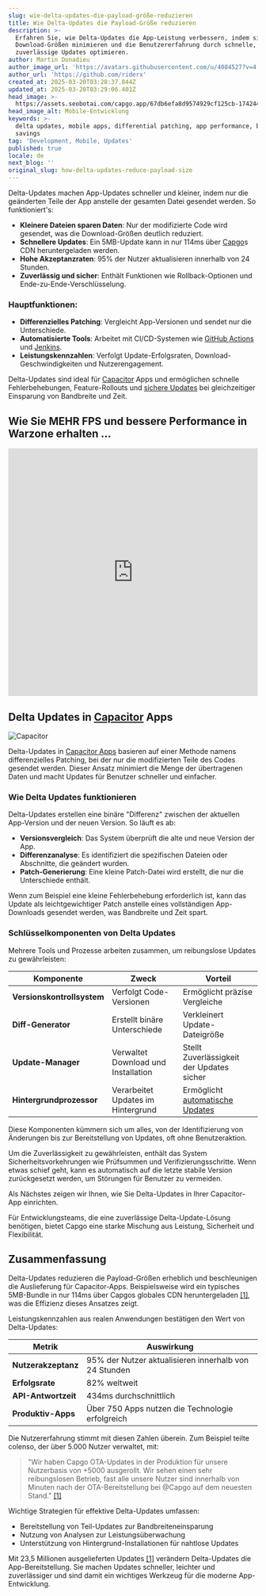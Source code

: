 ```yaml
---
slug: wie-delta-updates-die-payload-größe-reduzieren
title: Wie Delta-Updates die Payload-Größe reduzieren
description: >-
  Erfahren Sie, wie Delta-Updates die App-Leistung verbessern, indem sie die
  Download-Größen minimieren und die Benutzererfahrung durch schnelle,
  zuverlässige Updates optimieren.
author: Martin Donadieu
author_image_url: 'https://avatars.githubusercontent.com/u/4084527?v=4'
author_url: 'https://github.com/riderx'
created_at: 2025-03-20T03:28:37.844Z
updated_at: 2025-03-20T03:29:06.401Z
head_image: >-
  https://assets.seobotai.com/capgo.app/67db6efa8d9574929cf125cb-1742441346400.jpg
head_image_alt: Mobile-Entwicklung
keywords: >-
  delta updates, mobile apps, differential patching, app performance, bandwidth
  savings
tag: 'Development, Mobile, Updates'
published: true
locale: de
next_blog: ''
original_slug: how-delta-updates-reduce-payload-size
---
```

Delta-Updates machen App-Updates schneller und kleiner, indem nur die geänderten Teile der App anstelle der gesamten Datei gesendet werden. So funktioniert's:

-   **Kleinere Dateien sparen Daten**: Nur der modifizierte Code wird gesendet, was die Download-Größen deutlich reduziert.
-   **Schnellere Updates**: Ein 5MB-Update kann in nur 114ms über [Capgo](https://capgo.app/)s CDN heruntergeladen werden.
-   **Hohe Akzeptanzraten**: 95% der Nutzer aktualisieren innerhalb von 24 Stunden.
-   **Zuverlässig und sicher**: Enthält Funktionen wie Rollback-Optionen und Ende-zu-Ende-Verschlüsselung.

### Hauptfunktionen:

-   **Differenzielles Patching**: Vergleicht App-Versionen und sendet nur die Unterschiede.
-   **Automatisierte Tools**: Arbeitet mit CI/CD-Systemen wie [GitHub Actions](https://docs.github.com/actions) und [Jenkins](https://www.jenkins.io/).
-   **Leistungskennzahlen**: Verfolgt Update-Erfolgsraten, Download-Geschwindigkeiten und Nutzerengagement.

Delta-Updates sind ideal für [Capacitor](https://capacitorjs.com/) Apps und ermöglichen schnelle Fehlerbehebungen, Feature-Rollouts und [sichere Updates](https://capgo.app/docs/plugin/cloud-mode/hybrid-update/) bei gleichzeitiger Einsparung von Bandbreite und Zeit.

## Wie Sie MEHR FPS und bessere Performance in Warzone erhalten ...

<iframe src="https://www.youtube.com/embed/G4X7XGYj0Mg" title="YouTube video player" frameborder="0" allow="accelerometer; autoplay; clipboard-write; encrypted-media; gyroscope; picture-in-picture; web-share" referrerpolicy="strict-origin-when-cross-origin" style="width: 100%; height: 500px;" allowfullscreen></iframe>

## Delta Updates in [Capacitor](https://capacitorjs.com/) Apps

![Capacitor](https://mars-images.imgix.net/seobot/screenshots/capacitorjs.com-4c1a6a7e452082d30f5bff9840b00b7d-2025-03-20.jpg?auto=compress)

Delta-Updates in [Capacitor Apps](https://capgo.app/blog/capacitor-comprehensive-guide/) basieren auf einer Methode namens differenzielles Patching, bei der nur die modifizierten Teile des Codes gesendet werden. Dieser Ansatz minimiert die Menge der übertragenen Daten und macht Updates für Benutzer schneller und einfacher.

### Wie Delta Updates funktionieren

Delta-Updates erstellen eine binäre "Differenz" zwischen der aktuellen App-Version und der neuen Version. So läuft es ab:

-   **Versionsvergleich**: Das System überprüft die alte und neue Version der App.
-   **Differenzanalyse**: Es identifiziert die spezifischen Dateien oder Abschnitte, die geändert wurden.
-   **Patch-Generierung**: Eine kleine Patch-Datei wird erstellt, die nur die Unterschiede enthält.

Wenn zum Beispiel eine kleine Fehlerbehebung erforderlich ist, kann das Update als leichtgewichtiger Patch anstelle eines vollständigen App-Downloads gesendet werden, was Bandbreite und Zeit spart.

### Schlüsselkomponenten von Delta Updates

Mehrere Tools und Prozesse arbeiten zusammen, um reibungslose Updates zu gewährleisten:

| Komponente | Zweck | Vorteil |
| --- | --- | --- |
| **Versionskontrollsystem** | Verfolgt Code-Versionen | Ermöglicht präzise Vergleiche |
| **Diff-Generator** | Erstellt binäre Unterschiede | Verkleinert Update-Dateigröße |
| **Update-Manager** | Verwaltet Download und Installation | Stellt Zuverlässigkeit der Updates sicher |
| **Hintergrundprozessor** | Verarbeitet Updates im Hintergrund | Ermöglicht [automatische Updates](https://capgo.app/docs/plugin/cloud-mode/auto-update/) |

Diese Komponenten kümmern sich um alles, von der Identifizierung von Änderungen bis zur Bereitstellung von Updates, oft ohne Benutzeraktion.

Um die Zuverlässigkeit zu gewährleisten, enthält das System Sicherheitsvorkehrungen wie Prüfsummen und Verifizierungsschritte. Wenn etwas schief geht, kann es automatisch auf die letzte stabile Version zurückgesetzt werden, um Störungen für Benutzer zu vermeiden.

Als Nächstes zeigen wir Ihnen, wie Sie Delta-Updates in Ihrer Capacitor-App einrichten.

Für Entwicklungsteams, die eine zuverlässige Delta-Update-Lösung benötigen, bietet Capgo eine starke Mischung aus Leistung, Sicherheit und Flexibilität.

## Zusammenfassung

Delta-Updates reduzieren die Payload-Größen erheblich und beschleunigen die Auslieferung für Capacitor-Apps. Beispielsweise wird ein typisches 5MB-Bundle in nur 114ms über Capgos globales CDN heruntergeladen [\[1\]](https://capgo.app/), was die Effizienz dieses Ansatzes zeigt.

Leistungskennzahlen aus realen Anwendungen bestätigen den Wert von Delta-Updates:

| Metrik | Auswirkung |
| --- | --- |
| **Nutzerakzeptanz** | 95% der Nutzer aktualisieren innerhalb von 24 Stunden |
| **Erfolgsrate** | 82% weltweit |
| **API-Antwortzeit** | 434ms durchschnittlich |
| **Produktiv-Apps** | Über 750 Apps nutzen die Technologie erfolgreich |

Die Nutzererfahrung stimmt mit diesen Zahlen überein. Zum Beispiel teilte colenso, der über 5.000 Nutzer verwaltet, mit:

> "Wir haben Capgo OTA-Updates in der Produktion für unsere Nutzerbasis von +5000 ausgerollt. Wir sehen einen sehr reibungslosen Betrieb, fast alle unsere Nutzer sind innerhalb von Minuten nach der OTA-Bereitstellung bei @Capgo auf dem neuesten Stand." [\[1\]](https://capgo.app/)

Wichtige Strategien für effektive Delta-Updates umfassen:

-   Bereitstellung von Teil-Updates zur Bandbreiteneinsparung
-   Nutzung von Analysen zur Leistungsüberwachung
-   Unterstützung von Hintergrund-Installationen für nahtlose Updates

Mit 23,5 Millionen ausgelieferten Updates [\[1\]](https://capgo.app/) verändern Delta-Updates die App-Bereitstellung. Sie machen Updates schneller, leichter und zuverlässiger und sind damit ein wichtiges Werkzeug für die moderne App-Entwicklung.
